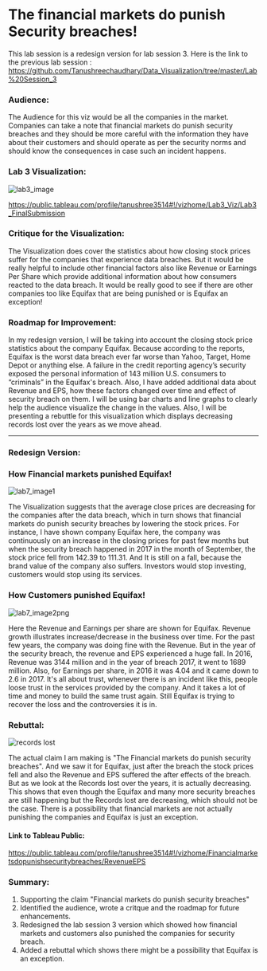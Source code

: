 # The financial markets do punish Security breaches!

This lab session is a redesign version for lab session 3. Here is the link to the previous lab session :
https://github.com/Tanushreechaudhary/Data_Visualization/tree/master/Lab%20Session_3

### Audience: 
The Audience for this viz would be all the companies in the market. Companies can take a note that financial markets do punish security breaches and they should be more careful with the information they have about their customers and should operate as per the security norms and should know the consequences in case such an incident happens.

### Lab 3 Visualization:

![lab3_image](https://user-images.githubusercontent.com/32077698/32408099-ca055bf8-c14f-11e7-812d-d7767d0f2ae7.png)

https://public.tableau.com/profile/tanushree3514#!/vizhome/Lab3_Viz/Lab3_FinalSubmission

### Critique for the Visualization:
The Visualization does cover the statistics about how closing stock prices suffer for the companies that experience data breaches. But it would be really helpful to include other financial factors also like Revenue or Earnings Per Share which provide additional information about how consumers reacted to the data breach. It would be really good to see if there are other companies too like Equifax that are being punished or is Equifax an exception!

### Roadmap for Improvement:
In my redesign version, I will be taking into account the closing stock price statistics about the company Equifax. Because according to the reports, Equifax is the worst data breach ever far worse than Yahoo, Target, Home Depot or anything else. A failure in the credit reporting agency’s security exposed the personal information of 143 million U.S. consumers to “criminals” in the Equifax's breach. Also, I have added additional data about Revenue and EPS, how these factors changed over time and effect of security breach on them. 
I will be using bar charts and line graphs to clearly help the audience visualize the change in the values. Also, I will be presenting a rebuttle for this visualization which displays decreasing records lost over the years as we move ahead.

---
### Redesign Version:

### How Financial markets punished Equifax!
![lab7_image1](https://user-images.githubusercontent.com/32077698/32408101-cd98717e-c14f-11e7-99e9-a7e81a38dca9.png)

The Visualization suggests that the average close prices are decreasing for the companies after the data breach, which in turn shows that financial markets do punish security breaches by lowering the stock prices. For instance, I have shown company Equifax here, the company was  continuously on an increase in the closing prices for past few months but when the security breach happened in 2017 in the month of September, the stock price fell from 142.39 to 111.31. And It is still on a fall, because the brand value of the company also suffers. Investors would stop investing, customers would stop using its services.

### How Customers punished Equifax!
![lab7_image2png](https://user-images.githubusercontent.com/32077698/32408115-f03dd944-c14f-11e7-893c-3eb12bb82ff6.png)

Here the Revenue and Earnings per share are shown for Equifax.  Revenue growth illustrates increase/decrease in the business over time. For the past few years, the company was doing fine with the Revenue. But in the year of the security breach, the revenue and EPS experienced a huge fall. In 2016, Revenue was 3144 million and in the year of breach 2017, it went to 1689 million. Also, for Earnings per share, in 2016 it was 4.04 and it came down to 2.6 in 2017. It's all about trust, whenever there is an incident like this, people loose trust in the services provided by the company. And it takes a lot of time and money to build the same trust again. Still Equifax is trying to recover the loss and the controversies it is in.


### Rebuttal:
![records lost](https://user-images.githubusercontent.com/32077698/32408111-e1d544dc-c14f-11e7-9ef3-3c7e00d5e75d.png)

The actual claim I am making is "The Financial markets do punish security breaches". And we saw it for Equifax, just after the breach the stock prices fell and also the Revenue and EPS suffered the after effects of the breach. But as we look at the Records lost over the years, it is actually decreasing. This shows that even though the Equifax and many more security breaches are still happening but the Records lost are decreasing, which should not be the case. There is a possibility that financial markets are not actually punishing the companies and Equifax is just an exception.


#### Link to Tableau Public: 
https://public.tableau.com/profile/tanushree3514#!/vizhome/Financialmarketsdopunishsecuritybreaches/RevenueEPS

### Summary:
1. Supporting the claim "Financial markets do punish security breaches"
2. Identified the audience, wrote a critque and the roadmap for future enhancements.
3. Redesigned the lab session 3 version which showed how financial markets and customers also punished the companies for security breach.
3. Added a rebuttal which shows there might be a possibility that Equifax is an exception.

